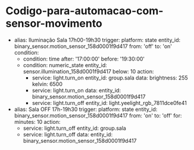 # Codigo-para-automacao-com-sensor-movimento

  - alias: Iluminação Sala 17h00-19h30
    trigger:
      platform: state
      entity_id: binary_sensor.motion_sensor_158d0001f9d417
      from: 'off'
      to: 'on'
    condition:
    - condition: time
      after: '17:00:00'
      before: '19:30:00'
    - condition: numeric_state
      entity_id: sensor.illumination_158d0001f9d417
      below: 10
    action:
      - service: light.turn_on
        entity_id: group.sala
        data:
          brightness: 255
          kelvin: 6500
      - service: light.turn_on
        data:
          entity_id: binary_sensor.motion_sensor_158d0001f9d417
      - service: light.turn_off
        entity_id: light.yeelight_rgb_7811dce0fe41
  - alias: Sala OFF 17h-19h30
    trigger:
      platform: state
      entity_id: binary_sensor.motion_sensor_158d0001f9d417
      from: 'on'
      to: 'off'
      for:
        minutes: 10
    action:
      - service: light.turn_off
        entity_id: group.sala
      - service: light.turn_off
        data:
          entity_id: binary_sensor.motion_sensor_158d0001f9d417
